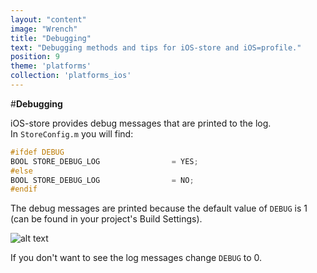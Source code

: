 ```yaml
---
layout: "content"
image: "Wrench"
title: "Debugging"
text: "Debugging methods and tips for iOS-store and iOS=profile."
position: 9
theme: 'platforms'
collection: 'platforms_ios'
---
```


#**Debugging**

iOS-store provides debug messages that are printed to the log.
<br>In `StoreConfig.m` you will find:

``` objectivec
#ifdef DEBUG
BOOL STORE_DEBUG_LOG                = YES;
#else
BOOL STORE_DEBUG_LOG                = NO;
#endif
```

The debug messages are printed because the default value of `DEBUG` is 1 (can be found in your project's Build Settings).

![alt text](/img/tutorial_img/ios_debugging/debugging.png "Debugging")

If you don't want to see the log messages change `DEBUG` to 0.
